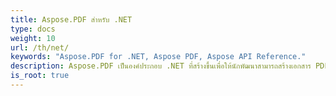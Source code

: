 ```yaml
---
title: Aspose.PDF สำหรับ .NET
type: docs
weight: 10
url: /th/net/
keywords: "Aspose.PDF for .NET, Aspose PDF, Aspose API Reference."
description: Aspose.PDF เป็นองค์ประกอบ .NET ที่สร้างขึ้นเพื่อให้นักพัฒนาสามารถสร้างเอกสาร PDF ได้ไม่ว่าจะง่ายหรือซับซ้อนโดยทางโปรแกรม
is_root: true
---
```

